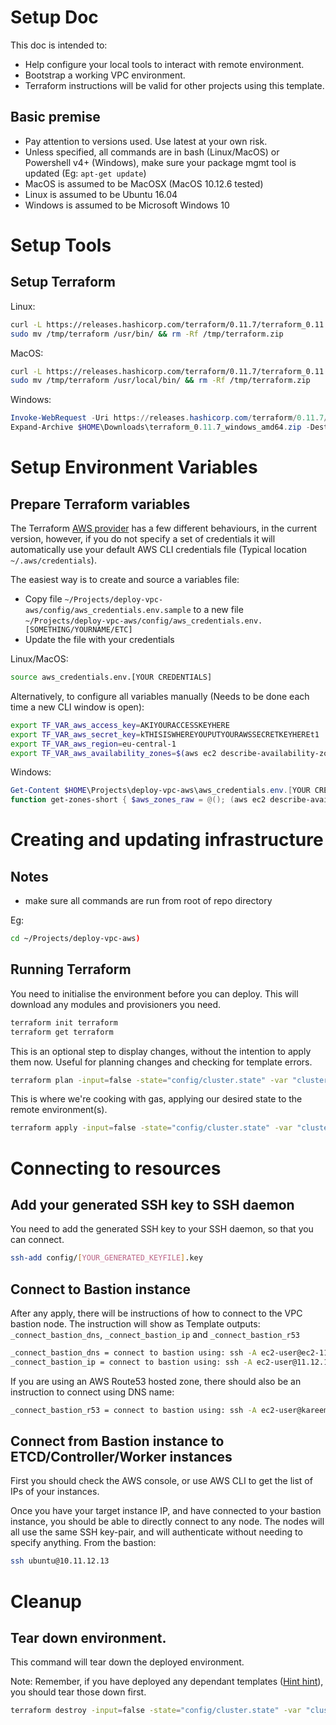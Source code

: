 # Setup Doc

This doc is intended to:

* Help configure your local tools to interact with remote environment.
* Bootstrap a working VPC environment.
* Terraform instructions will be valid for other projects using this template.

## Basic premise

* Pay attention to versions used. Use latest at your own risk.
* Unless specified, all commands are in bash (Linux/MacOS) or Powershell v4+ (Windows), make sure your package mgmt tool is updated (Eg: `apt-get update`)
* MacOS is assumed to be MacOSX (MacOS 10.12.6 tested)
* Linux is assumed to be Ubuntu 16.04
* Windows is assumed to be Microsoft Windows 10

# Setup Tools

## Setup Terraform

Linux:

```bash
curl -L https://releases.hashicorp.com/terraform/0.11.7/terraform_0.11.7_linux_amd64.zip -o /tmp/terraform.zip && unzip -o /tmp/terraform.zip -d /tmp/
sudo mv /tmp/terraform /usr/bin/ && rm -Rf /tmp/terraform.zip
```

MacOS:

```bash
curl -L https://releases.hashicorp.com/terraform/0.11.7/terraform_0.11.7_darwin_amd64.zip -o /tmp/terraform.zip && unzip -o /tmp/terraform.zip -d /tmp/
sudo mv /tmp/terraform /usr/local/bin/ && rm -Rf /tmp/terraform.zip
```

Windows:

```powershell
Invoke-WebRequest -Uri https://releases.hashicorp.com/terraform/0.11.7/terraform_0.11.7_windows_amd64.zip -Outfile $Env:USERPROFILE\Downloads\terraform_0.11.7_windows_amd64.zip
Expand-Archive $HOME\Downloads\terraform_0.11.7_windows_amd64.zip -DestinationPath $env:SystemRoot
```

# Setup Environment Variables

## Prepare Terraform variables

The Terraform [AWS provider](https://www.terraform.io/docs/providers/aws/index.html) has a few different behaviours, in the current version, however, if you do not specify a set of credentials it will automatically use your default AWS CLI credentials file (Typical location `~/.aws/credentials`).

The easiest way is to create and source a variables file:

* Copy file `~/Projects/deploy-vpc-aws/config/aws_credentials.env.sample` to a new file `~/Projects/deploy-vpc-aws/config/aws_credentials.env.[SOMETHING/YOURNAME/ETC]`
* Update the file with your credentials

Linux/MacOS:

```bash
source aws_credentials.env.[YOUR CREDENTIALS]
```

Alternatively, to configure all variables manually (Needs to be done each time a new CLI window is open):

```bash
export TF_VAR_aws_access_key=AKIYOURACCESSKEYHERE
export TF_VAR_aws_secret_key=kTHISISWHEREYOUPUTYOURAWSSECRETKEYHEREt1
export TF_VAR_aws_region=eu-central-1
export TF_VAR_aws_availability_zones=$(aws ec2 describe-availability-zones --output text | awk '{print "\""$4"\""};' | tr '\n' ',' | sed 's/,*$//g')
```

Windows:

```powershell
Get-Content $HOME\Projects\deploy-vpc-aws\aws_credentials.env.[YOUR CREDENTIALS] | ForEach-Object { "$_"; $var = $_.Split('='); New-Variable -Name $var[0] -Value $var[1] -Scope Global }
function get-zones-short { $aws_zones_raw = @(); (aws ec2 describe-availability-zones) -split "\s" | ForEach-Object {$aws_zones_raw += Select-String -InputObject $_ -Pattern '([a-z]+-[a-z]+-[0-9][a-z])'}; $aws_zones1 = $aws_zones_raw  -replace '"','' -replace ',',''; $aws_zones2 = $aws_zones1 -join '\",\"'; $Global:AWS_ZONES = $aws_zones1 -join ','; $Global:AWS_AVAILABILITY_ZONES = '\"'+$aws_zones2+'\"' } get-zones-short; $Global:AWS_AVAILABILITY_ZONES
```

# Creating and updating infrastructure

## Notes

* make sure all commands are run from root of repo directory

Eg:

```bash
cd ~/Projects/deploy-vpc-aws)
```

## Running Terraform

You need to initialise the environment before you can deploy.
This will download any modules and provisioners you need.

```bash
terraform init terraform
terraform get terraform
```

This is an optional step to display changes, without the intention to apply them now.
Useful for planning changes and checking for template errors.

```bash
terraform plan -input=false -state="config/cluster.state" -var "cluster_config_location=config" -var-file="config/cluster.tfvars" "terraform"
```

This is where we're cooking with gas, applying our desired state to the remote environment(s).

```bash
terraform apply -input=false -state="config/cluster.state" -var "cluster_config_location=config" -var-file="config/cluster.tfvars" "terraform"
```

# Connecting to resources

## Add your generated SSH key to SSH daemon

You need to add the generated SSH key to your SSH daemon, so that you can connect.

```bash
ssh-add config/[YOUR_GENERATED_KEYFILE].key
```

## Connect to Bastion instance

After any apply, there will be instructions of how to connect to the VPC bastion node.
The instruction will show as Template outputs: `_connect_bastion_dns`, `_connect_bastion_ip` and `_connect_bastion_r53`

```bash
_connect_bastion_dns = connect to bastion using: ssh -A ec2-user@ec2-11-12-13-14.eu-west-1.compute.amazonaws.com
_connect_bastion_ip = connect to bastion using: ssh -A ec2-user@11.12.13.14
```

If you are using an AWS Route53 hosted zone, there should also be an instruction to connect using DNS name:

```bash
_connect_bastion_r53 = connect to bastion using: ssh -A ec2-user@kareempoc-vpc-bastion.myr53domain.com
```

## Connect from Bastion instance to ETCD/Controller/Worker instances

First you should check the AWS console, or use AWS CLI to get the list of IPs of your instances.

Once you have your target instance IP, and have connected to your bastion instance, you should be able to directly connect to any node. The nodes will all use the same SSH key-pair, and will authenticate without needing to specify anything.
From the bastion:

```bash
ssh ubuntu@10.11.12.13
```

# Cleanup

## Tear down environment.

This command will tear down the deployed environment.

Note: Remember, if you have deployed any dependant templates ([Hint hint](https://github.com/KptnKMan/deploy-kube)), you should tear those down first.

```bash
terraform destroy -input=false -state="config/cluster.state" -var "cluster_config_location=config" -var-file="config/cluster.tfvars" "terraform"
```
